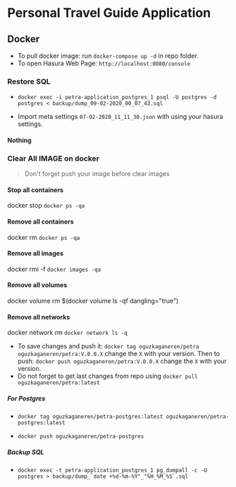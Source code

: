 # Personal Travel Guide Application

## Docker

- To pull docker image: run `docker-compose up -d` in repo folder.
- To open Hasura Web Page: `http://localhost:8080/console`

### Restore SQL

- `docker exec -i petra-application_postgres_1 psql -U postgres -d postgres < backup/dump_09-02-2020_00_07_43.sql`

- Import meta settings `07-02-2020_11_11_30.json` with using your hasura settings.

#### Nothing

### Clear All IMAGE on docker

> Don't forget push your image before clear images

#### Stop all containers

docker stop `docker ps -qa`

#### Remove all containers

docker rm `docker ps -qa`

#### Remove all images

docker rmi -f `docker images -qa`

#### Remove all volumes

docker volume rm \$(docker volume ls -qf dangling="true")

#### Remove all networks

docker network rm `docker network ls -q`

- To save changes and push it: `docker tag oguzkaganeren/petra oguzkaganeren/petra:V.0.0.X` change the `X` with your version. Then to push: `docker push oguzkaganeren/petra:V.0.0.X` change the `X` with your version.
- Do not forget to get last changes from repo using `docker pull oguzkaganeren/petra:latest`

##### For Postgres

- `docker tag oguzkaganeren/petra-postgres:latest oguzkaganeren/petra-postgres:latest`

- `docker push oguzkaganeren/petra-postgres`

##### Backup SQL

- `` docker exec -t petra-application_postgres_1 pg_dumpall -c -U postgres > backup/dump_`date +%d-%m-%Y"_"%H_%M_%S`.sql ``
